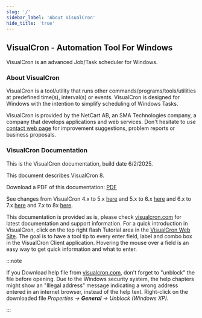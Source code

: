 ```yaml
---
slug: '/'
sidebar_label: 'About VisualCron'
hide_title: 'true'
---
```

<head>
<meta name="google-site-verification" content="CQMwPLZQ8jT_dyx6LIn-S1lKCzJZAoHWhCOJEa825qc" />
</head>

## VisualCron - Automation Tool For Windows

VisualCron is an advanced Job/Task scheduler for Windows.

### About VisualCron

VisualCron is a tool/utility that runs other commands/programs/tools/utilities at predefined time(s), interval(s) or events. VisualCron is designed for Windows with the intention to simplify scheduling of Windows Tasks.
 
VisualCron is provided by the NetCart AB, an SMA Technologies company, a company that develops applications and web services. Don't hesitate to use [contact web page](https://www.visualcron.com/contact.aspx) for improvement suggestions, problem reports or business proposals.

### VisualCron Documentation

This is the VisualCron documentation, build date 6/2/2025.
 
This document describes VisualCron 8.
 
Download a PDF of this documentation: [PDF](../static/pdf/visualcrondocs-june-2024.pdf)

See changes from VisualCron 4.x to 5.x [here](../get-visualcron/upgrade-4to5) and 5.x to 6.x [here](../get-visualcron/upgrade-5to6) and 6.x to 7.x [here](../get-visualcron/upgrade-6to7) and 7.x to 8x [here](../get-visualcron/upgrade-7to8).
 
This documentation is provided as is, please check [visualcron.com](https://www.visualcron.com) for latest documentation and support information. For a quick introduction in VisualCron, click on the top right flash Tutorial area in the [VisualCron Web Site](http://www.visualcron.com/tutorials.aspx). The goal is to have a tool tip to every enter field, label and combo box in the VisualCron Client application. Hovering the mouse over a field is an easy way to get quick information and what to enter.
 
:::note 

If you Download help file from [visualcron.com](https://www.visualcron.com), don't forget to "unblock" the file before opening. Due to the Windows security system, the help chapters might show an "Illegal address" message indicating a wrong address entered in an internet browser, instead of the help text. Right-click on the downloaded file _Properties -> **General** -> Unblock (Windows XP)_.

:::